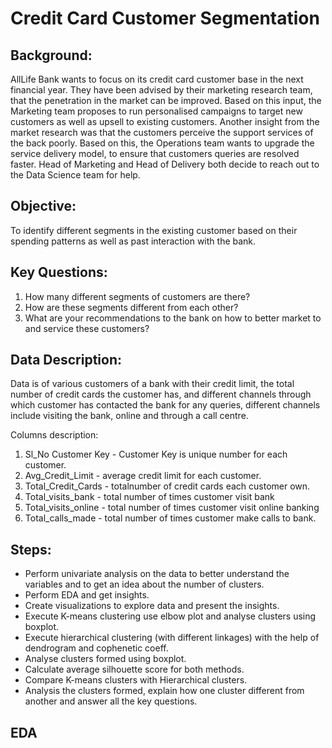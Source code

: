 # Credit Card Customer Segmentation

## Background: 
AllLife Bank wants to focus on its credit card customer base in the next financial year. They have been advised by their marketing research team, that the penetration in the market can be improved. Based on this input, the Marketing team proposes to run personalised campaigns to target new customers as well as upsell to existing customers. Another insight from the market research was that the customers perceive the support services of the back poorly. Based on this, the Operations team wants to upgrade the service delivery model, to ensure that customers queries are resolved faster. Head of Marketing and Head of Delivery both decide to reach out to the Data Science team for help.


## Objective: 
To identify different segments in the existing customer based on their spending patterns as well as past interaction with the bank.

## Key Questions:
1. How many different segments of customers are there?
2. How are these segments different from each other?
3. What are your recommendations to the bank on how to better market to and
service these customers? 


## Data Description:

Data is of various customers of a bank with their credit limit, the total number of credit cards the customer has, and different channels through which customer has contacted the bank for any queries, different channels include visiting the bank, online and through a call centre.

Columns description:
1. Sl_No Customer Key	- Customer Key is unique number for each customer. 
2. Avg_Credit_Limit	- average credit limit for each customer.
3. Total_Credit_Cards	- totalnumber of credit cards each customer own.
4. Total_visits_bank - total number of times customer visit bank
5. Total_visits_online	- total number of times customer visit online banking
6. Total_calls_made - total number of times customer make calls to bank.


## Steps:
* Perform univariate analysis on the data to better understand the variables and to get an idea about the number of clusters.
* Perform EDA and get insights. 
* Create visualizations to explore data and present the insights.  
* Execute K-means clustering use elbow plot and analyse clusters using boxplot.
* Execute hierarchical clustering (with different linkages) with the help of dendrogram and cophenetic coeff. 
* Analyse clusters formed using boxplot. 
* Calculate average silhouette score for both methods.  
* Compare K-means clusters with Hierarchical clusters. 
* Analysis the clusters formed, explain how one cluster different from another and answer all the key questions.  


## EDA
